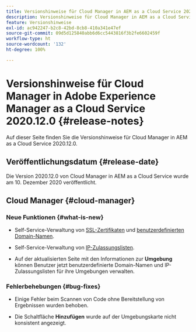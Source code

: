 ```yaml
---
title: Versionshinweise für Cloud Manager in AEM as a Cloud Service 2020.12.0
description: Versionshinweise für Cloud Manager in AEM as a Cloud Service 2020.12.0
feature: Versionshinweise
exl-id: ac942247-b2c8-42bd-8cb8-410a341e47ef
source-git-commit: 09d5d125840abb6d6cc5443816f3b2fe6602459f
workflow-type: ht
source-wordcount: '132'
ht-degree: 100%

---
```


# Versionshinweise für Cloud Manager in Adobe Experience Manager as a Cloud Service 2020.12.0 {#release-notes}

Auf dieser Seite finden Sie die Versionshinweise für Cloud Manager in AEM as a Cloud Service 2020.12.0.

## Veröffentlichungsdatum {#release-date}

Die Version 2020.12.0 von Cloud Manager in AEM as a Cloud Service wurde am 10. Dezember 2020 veröffentlicht.

## Cloud Manager {#cloud-manager}

### Neue Funktionen {#what-is-new}

* Self-Service-Verwaltung von [SSL-Zertifikaten](/help/implementing/cloud-manager/managing-ssl-certifications/introduction.md) und [benutzerdefinierten Domain-Namen](/help/implementing/cloud-manager/custom-domain-names/introduction.md).

* Self-Service-Verwaltung von [IP-Zulassungslisten](/help/implementing/cloud-manager/ip-allow-lists/introduction.md).

* Auf der aktualisierten Seite mit den Informationen zur **Umgebung** können Benutzer jetzt benutzerdefinierte Domain-Namen und IP-Zulassungslisten für ihre Umgebungen verwalten.


### Fehlerbehebungen  {#bug-fixes}

* Einige Fehler beim Scannen von Code ohne Bereitstellung von Ergebnissen wurden behoben.

* Die Schaltfläche **Hinzufügen** wurde auf der Umgebungskarte nicht konsistent angezeigt.
